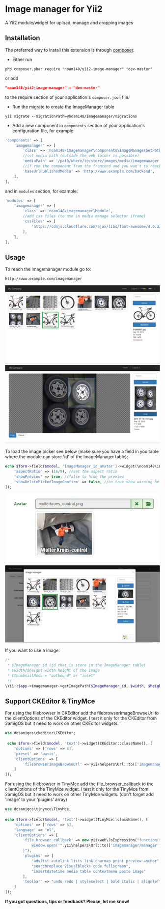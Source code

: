 Image manager for Yii2
========================

A Yii2 module/widget for upload, manage and cropping images

Installation
------------
The preferred way to install this extension is through [composer](http://getcomposer.org/download/).

* Either run

```
php composer.phar require "noam148/yii2-image-manager" "dev-master"
```
or add

```json
"noam148/yii2-image-manager" : "dev-master"
```

to the require section of your application's `composer.json` file.

* Run the migrate to create the ImageManager table
```
yii migrate --migrationPath=@noam148/imagemanager/migrations
```

* Add a new component in `components` section of your application's configuration file, for example:

```php
'components' => [
    'imagemanager' => [
		'class' => 'noam148\imagemanager\components\ImageManagerGetPath',
		//set media path (outside the web folder is possible)
		'mediaPath' => '/path/where/to/store/images/media/imagemanager', 
		//if run the component from the frontend and you wan't to reach the file from the backend. Set the path (optional)
		'baseUrlPublishedMedia' => 'http://www.example.com/backend',
	],
],
```

and in `modules` section, for example:

```php
'modules' => [
	'imagemanager' => [
		'class' => 'noam148\imagemanager\Module',
		//add css files (to use in media manage selector iframe)
		'cssFiles' => [
			'https://cdnjs.cloudflare.com/ajax/libs/font-awesome/4.6.3/css/font-awesome.min.css',
		],
	],
],
```

Usage
-----
To reach the imagemanager module go to:
```
http://www.example.com/imagemanager
```
![Image manager module](/docs/images/img_doc-image-manager.jpg)
![Image manager module cropper](/docs/images/img_doc-image-manager-crop.jpg)

To load the image picker see below (make sure you have a field in you table where the module can store 'id' of the ImageManager table):

```php
echo $form->field($model, 'ImageManager_id_avatar')->widget(\noam148\imagemanager\components\ImageManagerInputWidget::className(), [
	'aspectRatio' => (16/9), //set the aspect ratio
	'showPreview' => true, //false to hide the preview
	'showDeletePickedImageConfirm' => false, //on true show warning before detach image
]);
```
![Image widget](/docs/images/img_doc-image-widget.jpg)
![Image widget popup](/docs/images/img_doc-image-widget-popup.jpg)

If you want to use a image:

```php
/*
 * $ImageManager_id (id that is store in the ImageManager table)
 * $width/$height width height of the image
 * $thumbnailMode = "outbound" or "inset"
 */
\Yii::$app->imagemanager->getImagePath($ImageManager_id, $width, $height,$thumbnailMode)
```

Support CKEditor & TinyMce
-----
For using the filebrowser in CKEditor add the filebrowserImageBrowseUrl to the clientOptions of the CKEditor widget. I test it only for the CKEditor from 2amigOS but it need to work on other CKEditor widgets.

```php
use dosamigos\ckeditor\CKEditor;

 echo $form->field($model, 'text')->widget(CKEditor::className(), [
	'options' => ['rows' => 6],
	'preset' => 'basic',
	'clientOptions' => [
		'filebrowserImageBrowseUrl' => yii\helpers\Url::to(['imagemanager/manager', 'view-mode'=>'iframe', 'select-type'=>'ckeditor']),
	]
]);
```

For using the filebrowser in TinyMce add the file_browser_callback to the clientOptions of the TinyMce widget. I test it only for the TinyMce from 2amigOS but it need to work on other TinyMce widgets. (don't forget add 'image' to your 'plugins' array)

```php
use dosamigos\tinymce\TinyMce;

echo $form->field($model, 'text')->widget(TinyMce::className(), [
	'options' => ['rows' => 6],
	'language' => 'nl',
	'clientOptions' => [
		'file_browser_callback' => new yii\web\JsExpression("function(field_name, url, type, win) {
			window.open('".yii\helpers\Url::to(['imagemanager/manager', 'view-mode'=>'iframe', 'select-type'=>'tinymce'])."&tag_name='+field_name,'','width=800,height=540 ,toolbar=no,status=no,menubar=no,scrollbars=no,resizable=no');
		}"),
		'plugins' => [
			"advlist autolink lists link charmap print preview anchor",
			"searchreplace visualblocks code fullscreen",
			"insertdatetime media table contextmenu paste image"
		],
		'toolbar' => "undo redo | styleselect | bold italic | alignleft aligncenter alignright alignjustify | bullist numlist outdent indent | link image"
	]
]);
```	

**If you got questions, tips or feedback? Please, let me know!**